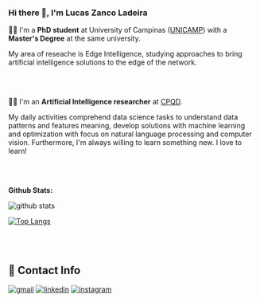 ### Hi there 👋, I'm Lucas Zanco Ladeira

:man_student: I'm a **PhD student** at University of Campinas ([UNICAMP](https://ic.unicamp.br/)) with a **Master's Degree** at the same university.

My area of reseache is Edge Intelligence, studying approaches to bring artificial intelligence solutions to the edge of the network.

<br><br>

:man_technologist: I'm an **Artificial Intelligence researcher** at [CPQD](https://www.cpqd.com.br/en/).

My daily activities comprehend data science tasks to understand data patterns and features meaning, develop solutions with machine learning and optimization with focus on natural language processing and computer vision. Furthermore, I'm always willing to learn something new. I love to learn!

<br><br>

**Github Stats:**<br/>

![github stats](https://github-readme-stats.vercel.app/api?username=lucaslzl)

[![Top Langs](https://github-readme-stats.vercel.app/api/top-langs/?username=lucaslzl)](https://github.com/anuraghazra/github-readme-stats)

<br><br>

## 💬 Contact Info

[![gmail](https://cdn4.iconfinder.com/data/icons/social-media-logos-6/512/112-gmail_email_mail-64.png)][1] [![linkedin](https://cdn2.iconfinder.com/data/icons/social-media-2285/512/1_Linkedin_unofficial_colored_svg-64.png)][2] [![instagram](https://cdn2.iconfinder.com/data/icons/social-media-2285/512/1_Instagram_colored_svg_1-64.png)][3]

[1]: mailto:lznladeira@gmail.com?subject=Hello

[2]: https://www.linkedin.com/in/lucas-zanco-ladeira-116271169/

[3]: https://www.instagram.com/lznladeira/
